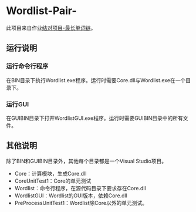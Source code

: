 # Wordlist-Pair-

此项目来自作业[结对项目-最长单词链](https://edu.cnblogs.com/campus/buaa/BUAA_SE_2019_LJ/homework/2638)。

## 运行说明

### 运行命令行程序

在BIN目录下执行Wordlist.exe程序。运行时需要Core.dll与Wordlist.exe在一个目录下。

### 运行GUI

在GUIBIN目录下打开WordlistGUI.exe程序。运行时需要GUIBIN目录中的所有文件。

## 其他说明

除了BIN和GUIBIN目录外，其他每个目录都是一个Visual Studio项目。

- Core：计算模块，生成Core.dll
- CoreUnitTest1：Core的单元测试
- Wordlist：命令行程序，在源代码目录下要求存在Core.dll
- WordlistGUI：Wordlist的GUI版本，依赖Core.dll
- PreProcessUnitTest1：Wordlist除Core以外的单元测试。